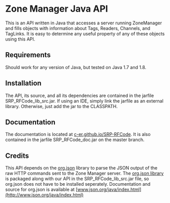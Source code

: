 # Zone Manager Java API
This is an API written in Java that accesses a server running ZoneManager and fills objects with
information about Tags, Readers, Channels, and TagLinks. It is easy to determine any useful property
of any of these objects using this API.

## Requirements
Should work for any version of Java, but tested on Java 1.7 and 1.8.

## Installation
The API, its source, and all its dependencies are contained in the jarfile SRP_RFCode_lib_src.jar. If using an IDE,
simply link the jarfile as an external library. Otherwise, just add the jar to the CLASSPATH.

## Documentation
The documentation is located at [c-er.github.io/SRP-RFCode](c-er.github.io/SRP-RFCode). It is also contained in the jarfile SRP_RFCode_doc.jar on the master branch.

## Credits
This API depends on the [org.json](www.json.org/java/index.html) library to parse the JSON output of the raw HTTP commands sent to the Zone Manager server.
The [org.json library](www.json.org/java/index.html) is packaged along with our API in the SRP_RFCode_lib_src.jar file, so org.json does
not have to be installed seperately. Documentation and source for org.json is available at
[www.json.org/java/index.html](http://www.json.org/java/index.html)
